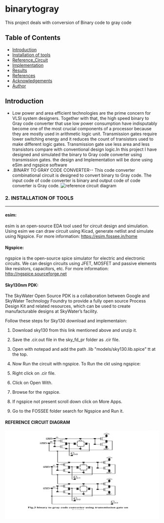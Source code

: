 # binarytogray
This project deals with conversion of Binary code to gray code
## Table of Contents
- [Introduction](#introduction)
- [Installation of tools](#installation_of_tools)
- [Reference_Circuit](#reference_circuit)
- [Implementation](#implementation)
- [Results](#results)
- [References](#references)
- [Acknowledgements](#acknowledgements)
- [Author](#author)
## Introduction
- Low power and area efficient technologies are the prime concern for VLSI system designers. Together with that, the high speed binary to Gray code converter that use low power consumption have indisputably become one of the most crucial components of a processor because they are mostly used in arithmetic logic unit. Transmission gates require lower switching energy and it reduces the count of transistors used to make different logic gates. Transmission gate use less area and less transistors compare with conventional design logic.In this project I have designed and simulated the binary to Gray code converter using transmission gates. the design and Implementation will be done using eSim and ngspice software
- .BINARY TO GRAY CODE CONVERTER--
 This code converter combinational circuit is designed to convert binary to Gray code. The input code of code converter is binary and output code of code converter is Gray code.
![reference circuit diagram](https://www.zzoomit.com/wp-content/uploads/2018/08/Screenshot-304.png)
### 2. INSTALLATION OF TOOLS
***
#### esim:
esim is an open-source EDA tool used for circuit design and simulation. Using esim we can draw circuit using Kicad, generate netlist and simulate using Ngspice.
For more information: <https://esim.fossee.in/home>
#### Ngspice:
ngspice is the open-source spice simulator for electric and electronic circuits. We can design circuits using JFET, MOSFET and passive elements like resistors, capacitors, etc.
For more information: <http://ngspice.sourceforge.net>
#### Sky130nm PDK:
The SkyWater Open Source PDK is a collaboration between Google and SkyWater Technology Foundry to provide a fully open source Process Design Kit and related resources, which can be used to create manufacturable designs at SkyWater’s facility. 

Follow these steps for Sky130 download and implementaion:
1. Download sky130 from this link mentioned above and unzip it.
1. Save the .cir.out file in the sky\_fd\_pr folder as .cir file.
1. Open with notepad and add the path .lib "models/sky130.lib.spice" tt at the top.

6. Now Run the circuit with ngspice.
To Run the ckt using ngspice:
1. Right click on .cir file.
1. Click on Open With.
1. Browse for the ngspice.
1. If ngspice not present scroll down click on More Apps.
1. Go to the FOSSEE folder search for Ngspice and Run it.
####  REFERENCE CIRCUIT DIAGRAM
![reference circuit diagram](https://github.com/sourabhalagekar/binarytogray/blob/main/bg2.png)


